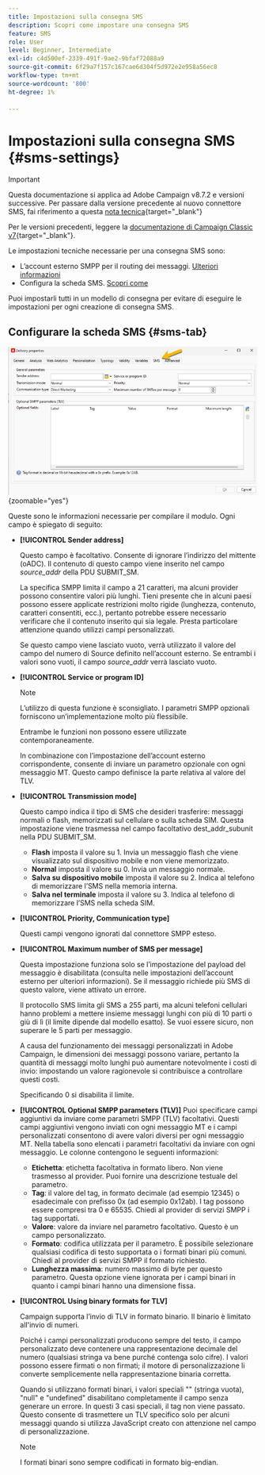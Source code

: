 ```yaml
---
title: Impostazioni sulla consegna SMS
description: Scopri come impostare una consegna SMS
feature: SMS
role: User
level: Beginner, Intermediate
exl-id: c4d500ef-2339-491f-9ae2-9bfaf72088a9
source-git-commit: 6f29a7f157c167cae6d304f5d972e2e958a56ec8
workflow-type: tm+mt
source-wordcount: '800'
ht-degree: 1%

---
```


# Impostazioni sulla consegna SMS {#sms-settings}

>[!IMPORTANT]
>
>Questa documentazione si applica ad Adobe Campaign v8.7.2 e versioni successive. Per passare dalla versione precedente al nuovo connettore SMS, fai riferimento a questa [nota tecnica](https://experienceleague.adobe.com/docs/campaign/technotes-ac/tn-new/sms-migration){target="_blank"}
>
>Per le versioni precedenti, leggere la [documentazione di Campaign Classic v7](https://experienceleague.adobe.com/it/docs/campaign-classic/using/sending-messages/sending-messages-on-mobiles/sms-set-up/sms-set-up){target="_blank"}.

Le impostazioni tecniche necessarie per una consegna SMS sono:

* L’account esterno SMPP per il routing dei messaggi. [Ulteriori informazioni](smpp-external-account.md#smpp-connection-settings)
* Configura la scheda SMS. [Scopri come](#sms-tab)

Puoi impostarli tutti in un modello di consegna per evitare di eseguire le impostazioni per ogni creazione di consegna SMS.

## Configurare la scheda SMS {#sms-tab}

![](assets/send_settings.png){zoomable="yes"}

Queste sono le informazioni necessarie per compilare il modulo. Ogni campo è spiegato di seguito:

* **[!UICONTROL Sender address]**

  Questo campo è facoltativo. Consente di ignorare l’indirizzo del mittente (oADC). Il contenuto di questo campo viene inserito nel campo *source_addr* della PDU SUBMIT_SM.

  La specifica SMPP limita il campo a 21 caratteri, ma alcuni provider possono consentire valori più lunghi. Tieni presente che in alcuni paesi possono essere applicate restrizioni molto rigide (lunghezza, contenuto, caratteri consentiti, ecc.), pertanto potrebbe essere necessario verificare che il contenuto inserito qui sia legale. Presta particolare attenzione quando utilizzi campi personalizzati.

  Se questo campo viene lasciato vuoto, verrà utilizzato il valore del campo del numero di Source definito nell’account esterno. Se entrambi i valori sono vuoti, il campo *source_addr* verrà lasciato vuoto.

* **[!UICONTROL Service or program ID]**

  >[!NOTE]
  >
  >L’utilizzo di questa funzione è sconsigliato. I parametri SMPP opzionali forniscono un’implementazione molto più flessibile.
  >
  >Entrambe le funzioni non possono essere utilizzate contemporaneamente.

  In combinazione con l’impostazione dell’account esterno corrispondente, consente di inviare un parametro opzionale con ogni messaggio MT. Questo campo definisce la parte relativa al valore del TLV.

* **[!UICONTROL Transmission mode]**

  Questo campo indica il tipo di SMS che desideri trasferire: messaggi normali o flash, memorizzati sul cellulare o sulla scheda SIM. Questa impostazione viene trasmessa nel campo facoltativo dest_addr_subunit nella PDU SUBMIT_SM.

   * **Flash** imposta il valore su 1. Invia un messaggio flash che viene visualizzato sul dispositivo mobile e non viene memorizzato.
   * **Normal** imposta il valore su 0. Invia un messaggio normale.
   * **Salva su dispositivo mobile** imposta il valore su 2. Indica al telefono di memorizzare l’SMS nella memoria interna.
   * **Salva nel terminale** imposta il valore su 3. Indica al telefono di memorizzare l’SMS nella scheda SIM.

* **[!UICONTROL Priority, Communication type]**

  Questi campi vengono ignorati dal connettore SMPP esteso.

* **[!UICONTROL Maximum number of SMS per message]**

  Questa impostazione funziona solo se l’impostazione del payload del messaggio è disabilitata (consulta nelle impostazioni dell’account esterno per ulteriori informazioni). Se il messaggio richiede più SMS di questo valore, viene attivato un errore.

  Il protocollo SMS limita gli SMS a 255 parti, ma alcuni telefoni cellulari hanno problemi a mettere insieme messaggi lunghi con più di 10 parti o giù di lì (il limite dipende dal modello esatto). Se vuoi essere sicuro, non superare le 5 parti per messaggio.

  A causa del funzionamento dei messaggi personalizzati in Adobe Campaign, le dimensioni dei messaggi possono variare, pertanto la quantità di messaggi molto lunghi può aumentare notevolmente i costi di invio: impostando un valore ragionevole si contribuisce a controllare questi costi.

  Specificando 0 si disabilita il limite.

* **[!UICONTROL Optional SMPP parameters (TLV)]**
Puoi specificare campi aggiuntivi da inviare come parametri SMPP (TLV) facoltativi. Questi campi aggiuntivi vengono inviati con ogni messaggio MT e i campi personalizzati consentono di avere valori diversi per ogni messaggio MT.
Nella tabella sono elencati i parametri facoltativi da inviare con ogni messaggio. Le colonne contengono le seguenti informazioni:
   * **Etichetta**: etichetta facoltativa in formato libero. Non viene trasmesso al provider. Puoi fornire una descrizione testuale del parametro.
   * **Tag**: il valore del tag, in formato decimale (ad esempio 12345) o esadecimale con prefisso 0x (ad esempio 0x12ab). I tag possono essere compresi tra 0 e 65535. Chiedi al provider di servizi SMPP i tag supportati.
   * **Valore**: valore da inviare nel parametro facoltativo. Questo è un campo personalizzato.
   * **Formato**: codifica utilizzata per il parametro. È possibile selezionare qualsiasi codifica di testo supportata o i formati binari più comuni. Chiedi al provider di servizi SMPP il formato richiesto.
   * **Lunghezza massima**: numero massimo di byte per questo parametro. Questa opzione viene ignorata per i campi binari in quanto i campi binari hanno una dimensione fissa.

* **[!UICONTROL Using binary formats for TLV]**

  Campaign supporta l’invio di TLV in formato binario. Il binario è limitato all&#39;invio di numeri.

  Poiché i campi personalizzati producono sempre del testo, il campo personalizzato deve contenere una rappresentazione decimale del numero (qualsiasi stringa va bene purché contenga solo cifre). I valori possono essere firmati o non firmati; il motore di personalizzazione li converte semplicemente nella rappresentazione binaria corretta.

  Quando si utilizzano formati binari, i valori speciali &quot;&quot; (stringa vuota), &quot;null&quot; e &quot;undefined&quot; disabilitano completamente il campo senza generare un errore. In questi 3 casi speciali, il tag non viene passato. Questo consente di trasmettere un TLV specifico solo per alcuni messaggi quando si utilizza JavaScript creato con attenzione nel campo di personalizzazione.

  >[!NOTE]
  >
  >I formati binari sono sempre codificati in formato big-endian.

